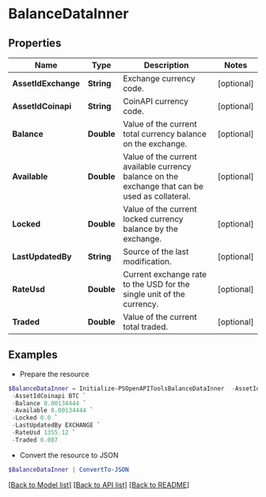 # BalanceDataInner
## Properties

Name | Type | Description | Notes
------------ | ------------- | ------------- | -------------
**AssetIdExchange** | **String** | Exchange currency code. | [optional] 
**AssetIdCoinapi** | **String** | CoinAPI currency code. | [optional] 
**Balance** | **Double** | Value of the current total currency balance on the exchange. | [optional] 
**Available** | **Double** | Value of the current available currency balance on the exchange that can be used as collateral. | [optional] 
**Locked** | **Double** | Value of the current locked currency balance by the exchange. | [optional] 
**LastUpdatedBy** | **String** | Source of the last modification.  | [optional] 
**RateUsd** | **Double** | Current exchange rate to the USD for the single unit of the currency.  | [optional] 
**Traded** | **Double** | Value of the current total traded. | [optional] 

## Examples

- Prepare the resource
```powershell
$BalanceDataInner = Initialize-PSOpenAPIToolsBalanceDataInner  -AssetIdExchange XBT `
 -AssetIdCoinapi BTC `
 -Balance 0.00134444 `
 -Available 0.00134444 `
 -Locked 0.0 `
 -LastUpdatedBy EXCHANGE `
 -RateUsd 1355.12 `
 -Traded 0.007
```

- Convert the resource to JSON
```powershell
$BalanceDataInner | ConvertTo-JSON
```

[[Back to Model list]](../README.md#documentation-for-models) [[Back to API list]](../README.md#documentation-for-api-endpoints) [[Back to README]](../README.md)


